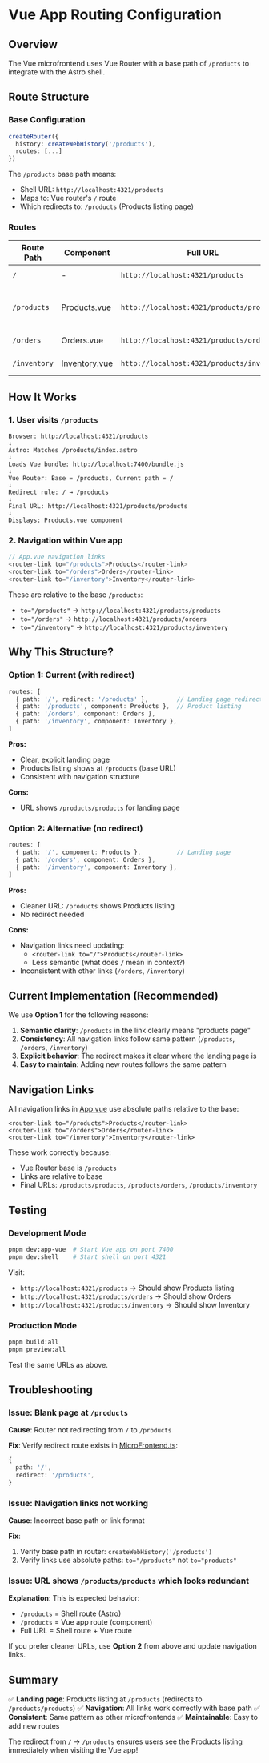 # Vue App Routing Configuration

## Overview

The Vue microfrontend uses Vue Router with a base path of `/products` to integrate with the Astro shell.

## Route Structure

### Base Configuration
```typescript
createRouter({
  history: createWebHistory('/products'),
  routes: [...]
})
```

The `/products` base path means:
- Shell URL: `http://localhost:4321/products`
- Maps to: Vue router's `/` route
- Which redirects to: `/products` (Products listing page)

### Routes

| Route Path | Component | Full URL | Description |
|------------|-----------|----------|-------------|
| `/` | - | `http://localhost:4321/products` | Redirects to `/products` |
| `/products` | Products.vue | `http://localhost:4321/products/products` | Product listing (landing page) |
| `/orders` | Orders.vue | `http://localhost:4321/products/orders` | Order management |
| `/inventory` | Inventory.vue | `http://localhost:4321/products/inventory` | Inventory tracking |

## How It Works

### 1. User visits `/products`
```
Browser: http://localhost:4321/products
↓
Astro: Matches /products/index.astro
↓
Loads Vue bundle: http://localhost:7400/bundle.js
↓
Vue Router: Base = /products, Current path = /
↓
Redirect rule: / → /products
↓
Final URL: http://localhost:4321/products/products
↓
Displays: Products.vue component
```

### 2. Navigation within Vue app

```typescript
// App.vue navigation links
<router-link to="/products">Products</router-link>
<router-link to="/orders">Orders</router-link>
<router-link to="/inventory">Inventory</router-link>
```

These are relative to the base `/products`:
- `to="/products"` → `http://localhost:4321/products/products`
- `to="/orders"` → `http://localhost:4321/products/orders`
- `to="/inventory"` → `http://localhost:4321/products/inventory`

## Why This Structure?

### Option 1: Current (with redirect)
```typescript
routes: [
  { path: '/', redirect: '/products' },        // Landing page redirect
  { path: '/products', component: Products },  // Product listing
  { path: '/orders', component: Orders },
  { path: '/inventory', component: Inventory },
]
```

**Pros:**
- Clear, explicit landing page
- Products listing shows at `/products` (base URL)
- Consistent with navigation structure

**Cons:**
- URL shows `/products/products` for landing page

### Option 2: Alternative (no redirect)
```typescript
routes: [
  { path: '/', component: Products },          // Landing page
  { path: '/orders', component: Orders },
  { path: '/inventory', component: Inventory },
]
```

**Pros:**
- Cleaner URL: `/products` shows Products listing
- No redirect needed

**Cons:**
- Navigation links need updating:
  - `<router-link to="/">Products</router-link>`
  - Less semantic (what does `/` mean in context?)
- Inconsistent with other links (`/orders`, `/inventory`)

## Current Implementation (Recommended)

We use **Option 1** for the following reasons:

1. **Semantic clarity**: `/products` in the link clearly means "products page"
2. **Consistency**: All navigation links follow same pattern (`/products`, `/orders`, `/inventory`)
3. **Explicit behavior**: The redirect makes it clear where the landing page is
4. **Easy to maintain**: Adding new routes follows the same pattern

## Navigation Links

All navigation links in [App.vue](src/App.vue:4-6) use absolute paths relative to the base:

```vue
<router-link to="/products">Products</router-link>
<router-link to="/orders">Orders</router-link>
<router-link to="/inventory">Inventory</router-link>
```

These work correctly because:
- Vue Router base is `/products`
- Links are relative to base
- Final URLs: `/products/products`, `/products/orders`, `/products/inventory`

## Testing

### Development Mode
```bash
pnpm dev:app-vue  # Start Vue app on port 7400
pnpm dev:shell    # Start shell on port 4321
```

Visit:
- `http://localhost:4321/products` → Should show Products listing
- `http://localhost:4321/products/orders` → Should show Orders
- `http://localhost:4321/products/inventory` → Should show Inventory

### Production Mode
```bash
pnpm build:all
pnpm preview:all
```

Test the same URLs as above.

## Troubleshooting

### Issue: Blank page at `/products`

**Cause**: Router not redirecting from `/` to `/products`

**Fix**: Verify redirect route exists in [MicroFrontend.ts](src/MicroFrontend.ts:17-20):
```typescript
{
  path: '/',
  redirect: '/products',
}
```

### Issue: Navigation links not working

**Cause**: Incorrect base path or link format

**Fix**:
1. Verify base path in router: `createWebHistory('/products')`
2. Verify links use absolute paths: `to="/products"` not `to="products"`

### Issue: URL shows `/products/products` which looks redundant

**Explanation**: This is expected behavior:
- `/products` = Shell route (Astro)
- `/products` = Vue app route (component)
- Full URL = Shell route + Vue route

If you prefer cleaner URLs, use **Option 2** from above and update navigation links.

## Summary

✅ **Landing page**: Products listing at `/products` (redirects to `/products/products`)
✅ **Navigation**: All links work correctly with base path
✅ **Consistent**: Same pattern as other microfrontends
✅ **Maintainable**: Easy to add new routes

The redirect from `/` → `/products` ensures users see the Products listing immediately when visiting the Vue app!
